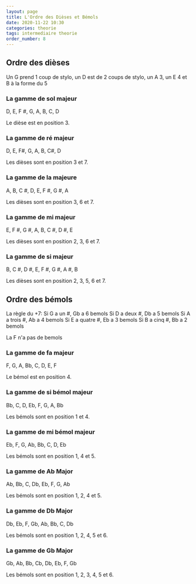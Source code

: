 ```yaml
---
layout: page
title: L'Ordre des Dièses et Bémols
date: 2020-11-22 10:30
categories: theorie
tags: intermediaire theorie
order_number: 8
---
```


## Ordre des dièses

Un G prend 1 coup de stylo, un D est de 2 coups de stylo, un A 3, un E 4 et B à la forme du 5

### La gamme de sol majeur

D, E, F #, G, A, B, C, D

Le dièse est en position 3.

### La gamme de ré majeur

D, E, F#, G, A, B, C#, D

Les dièses sont en position 3 et 7.

### La gamme de la majeure

A, B, C #, D, E, F #, G #, A

Les dièses sont en position 3, 6 et 7.

### La gamme de mi majeur

E, F #, G #, A, B, C #, D #, E

Les dièses sont en position 2, 3, 6 et 7.

### La gamme de si majeur

B, C #, D #, E, F #, G #, A #, B

Les dièses sont en position 2, 3, 5, 6 et 7.

## Ordre des bémols

La règle du +7:
Si G a un #, Gb a 6 bemols
Si D a deux #, Db a 5 bemols
Si A a trois #, Ab a 4 bemols
Si E a quatre #, Eb a 3 bemols
Si B a cinq #, Bb a 2 bemols

La F n'a pas de bemols

### La gamme de fa majeur

F, G, A, Bb, C, D, E, F

Le bémol est en position 4.

### La gamme de si bémol majeur

Bb, C, D, Eb, F, G, A, Bb

Les bémols sont en position 1 et 4.

### La gamme de mi bémol majeur

Eb, F, G, Ab, Bb, C, D, Eb

Les bémols sont en position 1, 4 et 5.


### La gamme de Ab Major

Ab, Bb, C, Db, Eb, F, G, Ab

Les bémols sont en position 1, 2, 4 et 5.

### La gamme de Db Major

Db, Eb, F, Gb, Ab, Bb, C, Db

Les bémols sont en position 1, 2, 4, 5 et 6.

### La gamme de Gb Major

Gb, Ab, Bb, Cb, Db, Eb, F, Gb

Les bémols sont en position 1, 2, 3, 4, 5 et 6.
